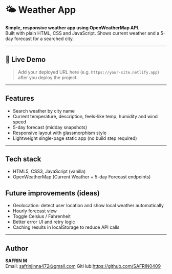 # 🌤️ Weather App

**Simple, responsive weather app using OpenWeatherMap API.**  
Built with plain HTML, CSS and JavaScript. Shows current weather and a 5-day forecast for a searched city.

---

## 🔎 Live Demo
> Add your deployed URL here (e.g. `https://your-site.netlify.app`) after you deploy the project.

---

## Features
- Search weather by city name
- Current temperature, description, feels-like temp, humidity and wind speed
- 5-day forecast (midday snapshots)
- Responsive layout with glassmorphism style
- Lightweight single-page static app (no build step required)

---

## Tech stack
- HTML5, CSS3, JavaScript (vanilla)
- OpenWeatherMap (Current Weather + 5-day Forecast endpoints)




## Future improvements (ideas)
- Geolocation: detect user location and show local weather automatically
- Hourly forecast view
- Toggle Celsius / Fahrenheit
- Better error UI and retry logic
- Caching results in localStorage to reduce API calls

---

## Author
**SAFRIN M**  
Email: safrinjinna472@gmail.com 
GitHub:https://github.com/SAFRIN0409 

